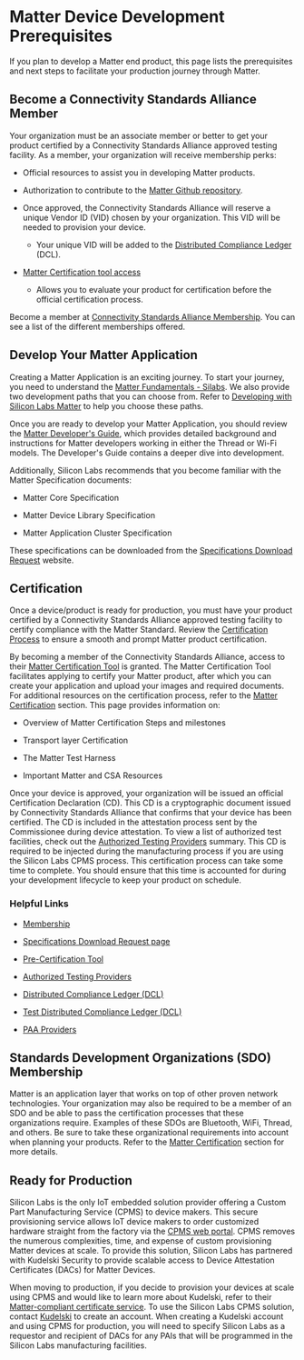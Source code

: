 # Matter Device Development Prerequisites

If you plan to develop a Matter end product, this page lists the prerequisites and next steps to facilitate your production journey through Matter.

## Become a Connectivity Standards Alliance Member

Your organization must be an associate member or better to get your product certified by a Connectivity Standards Alliance approved testing facility. As a member, your organization will receive membership perks:

- Official resources to assist you in developing Matter products.

- Authorization to contribute to the [Matter Github repository](https://github.com/project-chip/connectedhomeip).

- Once approved, the Connectivity Standards Alliance will reserve a unique Vendor ID (VID) chosen by your organization. This VID will be needed to provision your device.

  - Your unique VID will be added to the [Distributed Compliance Ledger](https://webui.dcl.csa-iot.org/) (DCL).

- [Matter Certification tool access](https://csa-iot.org/certification/tools/certification-tool/)

  - Allows you to evaluate your product for certification before the official certification process.

Become a member at [Connectivity Standards Alliance Membership](https://csa-iot.org/become-member/). You can see a list of the different memberships offered.

## Develop Your Matter Application

Creating a Matter Application is an exciting journey. To start your journey, you need to understand the [Matter Fundamentals - Silabs](/matter/{build-docspace-version}/matter-fundamentals). We also provide two development paths that you can choose from. Refer to [Developing with Silicon Labs Matter](/matter/{build-docspace-version}/matter-start#two-paths-for-development/) to help you choose these paths.

Once you are ready to develop your Matter Application, you should review the [Matter Developer's Guide](/matter/{build-docspace-version}/matter-developers-guide-overview/), which provides detailed background and instructions for Matter developers working in either the Thread or Wi-Fi models. The Developer's Guide contains a deeper dive into development.

Additionally, Silicon Labs recommends that you become familiar with the Matter Specification documents:

- Matter Core Specification

- Matter Device Library Specification

- Matter Application Cluster Specification

These specifications can be downloaded from the [Specifications Download Request](https://csa-iot.org/developer-resource/specifications-download-request/) website.

## Certification

Once a device/product is ready for production, you must have your product certified by a Connectivity Standards Alliance approved testing facility to certify compliance with the Matter Standard. Review the [Certification Process](https://csa-iot.org/certification/why-certify/) to ensure a smooth and prompt Matter product certification.

By becoming a member of the Connectivity Standards Alliance, access to their [Matter Certification Tool](https://csa-iot.org/certification/tools/certification-tool/) is granted. The Matter Certification Tool facilitates applying to certify your Matter product, after which you can create your application and upload your images and required documents. For additional resources on the certification process, refer to the [Matter Certification](../sld416-matter-certification/index.md) section. This page provides information on:

- Overview of Matter Certification Steps and milestones

- Transport layer Certification

- The Matter Test Harness

- Important Matter and CSA Resources

Once your device is approved, your organization will be issued an official Certification Declaration (CD). This CD is a cryptographic document issued by Connectivity Standards Alliance  that confirms that your device has been certified. The CD is included in the attestation process sent by the Commissionee during device attestation. To view a list of authorized test facilities, check out the [Authorized Testing Providers](https://csa-iot.org/certification/testing-providers/) summary. This CD is required to be injected during the manufacturing process if you are using the Silicon Labs CPMS process. This certification process can take some time to complete. You should ensure that this time is accounted for during your development lifecycle to keep your product on schedule.

### Helpful Links

- [Membership](https://csa-iot.org/become-member/)

- [Specifications Download Request page](https://csa-iot.org/developer-resource/specifications-download-request/)

- [Pre-Certification Tool](https://csa-iot.org/certification/tools/certification-tool/)

- [Authorized Testing Providers](https://csa-iot.org/certification/testing-providers/)

- [Distributed Compliance Ledger (DCL)](https://webui.dcl.csa-iot.org/)

- [Test Distributed Compliance Ledger (DCL)](https://testnet.iotledger.io/)

- [PAA Providers](https://csa-iot.org/certification/paa/)

## Standards Development Organizations (SDO) Membership

Matter is an application layer that works on top of other proven network technologies. Your organization may also be required to be a member of an SDO and be able to pass the certification processes that these organizations require. Examples of these SDOs are Bluetooth, WiFi, Thread, and others. Be sure to take these organizational requirements into account when planning your products. Refer to the [Matter Certification](../sld416-matter-certification/index.md) section for more details.

## Ready for Production

Silicon Labs is the only IoT embedded solution provider offering a Custom Part Manufacturing Service (CPMS) to device makers. This secure provisioning service allows IoT device makers to order customized hardware straight from the factory via the [CPMS web portal](https://cpms.silabs.com/login). CPMS removes the numerous complexities, time, and expense of custom provisioning Matter devices at scale. To provide this solution, Silicon Labs has partnered with Kudelski Security to provide scalable access to Device Attestation Certificates (DACs) for Matter Devices.

When moving to production, if you decide to provision your devices at scale using CPMS and would like to learn more about Kudelski, refer to their [Matter-compliant certificate service](https://www.kudelski-iot.com/services-and-systems/matter-paa-pai). To use the Silicon Labs CPMS solution, contact [Kudelski](https://www.kudelski-iot.com/services-and-systems/matter-paa-pai) to create an account. When creating a Kudelski account and using CPMS for production, you will need to specify Silicon Labs as a requestor and recipient of DACs for any PAIs that will be programmed in the Silicon Labs manufacturing facilities.
